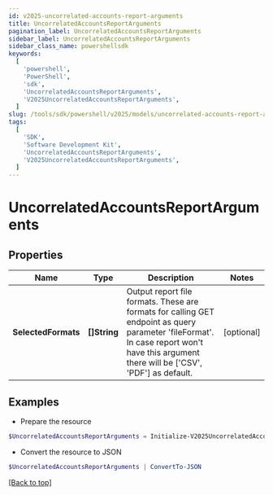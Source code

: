```yaml
---
id: v2025-uncorrelated-accounts-report-arguments
title: UncorrelatedAccountsReportArguments
pagination_label: UncorrelatedAccountsReportArguments
sidebar_label: UncorrelatedAccountsReportArguments
sidebar_class_name: powershellsdk
keywords:
  [
    'powershell',
    'PowerShell',
    'sdk',
    'UncorrelatedAccountsReportArguments',
    'V2025UncorrelatedAccountsReportArguments',
  ]
slug: /tools/sdk/powershell/v2025/models/uncorrelated-accounts-report-arguments
tags:
  [
    'SDK',
    'Software Development Kit',
    'UncorrelatedAccountsReportArguments',
    'V2025UncorrelatedAccountsReportArguments',
  ]
---
```


# UncorrelatedAccountsReportArguments

## Properties

| Name | Type | Description | Notes |
| --- | --- | --- | --- |
| **SelectedFormats** | **[]String** | Output report file formats. These are formats for calling GET endpoint as query parameter 'fileFormat'. In case report won't have this argument there will be ['CSV', 'PDF'] as default. | [optional] |

## Examples

- Prepare the resource

```powershell
$UncorrelatedAccountsReportArguments = Initialize-V2025UncorrelatedAccountsReportArguments  -SelectedFormats [CSV]
```

- Convert the resource to JSON

```powershell
$UncorrelatedAccountsReportArguments | ConvertTo-JSON
```

[[Back to top]](#)
